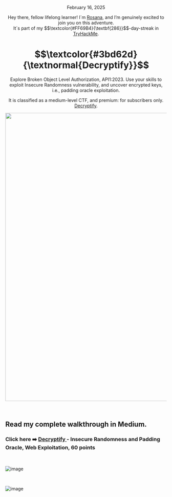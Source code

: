 <p align="center">February 16, 2025</p>
<p align="center">Hey there, fellow lifelong learner! I´m <a href="https://www.linkedin.com/in/rosanafssantos/">Rosana</a>, and I’m genuinely excited to join you on this adventure.<br>
It´s part of my $$\textcolor{#FF69B4}{\textbf{286}}$$-day-streak in  <a href="https://tryhackme.com">TryHackMe</a>.</p>

<h1 align="center">
  $$\textcolor{#3bd62d}{\textnormal{Decryptify}}$$
</h1>
<p align="center">Explore Broken Object Level Authorization, API1:2023. Use your skills to exploit Insecure Randomness vulnerability, and uncover encrypted keys, i.e., padding oracle exploitation.</p>
<p align="center">It is classified as a medium-level CTF, and premium: for subscribers only. <a href="https://tryhackme.com/room/decryptify">Decryptify</a>.</p>
                                                              
<p align="center">
  <img width="900px" src="https://github.com/user-attachments/assets/66cc784c-7bde-4eda-afd9-d19ec25130c1">
</p>

<br>

<h2>Read my complete walkthrough in Medium.</h2>

<h3 align="left"> Click here ➡️  <a href="hhttps://medium.com/@RosanaFS/insecure-randomness-and-padding-oracle-web-exploitation-decryptify-tryhackme-walkthrough-60-642f93a0e137">Decryptify </a> - Insecure Randomness and Padding Oracle, Web Exploitation, 60 points</h3>


<br>

![image](https://github.com/user-attachments/assets/75088fc3-3087-4157-a921-127e0da34b9a)

<br>

![image](https://github.com/user-attachments/assets/b1438174-5ce1-4e3f-8be1-df69b77dd724)

